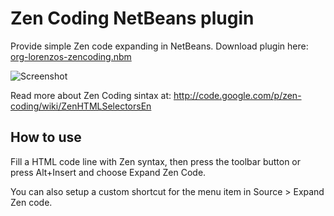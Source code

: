 Zen Coding NetBeans plugin
==========================

Provide simple Zen code expanding in NetBeans.
Download plugin here: [org-lorenzos-zencoding.nbm](http://github.com/downloads/lorenzos/Zen-Coding-NetBeans-plugin/org-lorenzos-zencoding.zip)

![Screenshot](http://github.com/lorenzos/Zen-Coding-NetBeans-plugin/raw/master/graphics/screenshot.png)

Read more about Zen Coding sintax at:
<http://code.google.com/p/zen-coding/wiki/ZenHTMLSelectorsEn>


How to use
----------

Fill a HTML code line with Zen syntax, then press the toolbar button or press Alt+Insert and choose Expand Zen Code.

You can also setup a custom shortcut for the menu item in Source > Expand Zen code.
